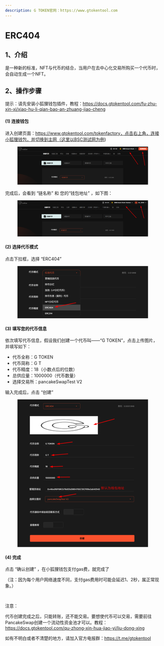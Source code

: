 ```yaml
---
description: G TOKEN官网：https://www.gtokentool.com
---
```


# ERC404

## 1、介绍

是一种新的标准，NFT与代币的结合，当用户在去中心化交易所购买一个代币时，会自动生成一个NFT。

## 2、操作步骤

提示：请先安装小狐狸钱包插件，教程：https://docs.gtokentool.com/fu-zhu-xin-xi/xiao-hu-li-qian-bao-an-zhuang-jiao-cheng
#### (1) 连接钱包

进入创建页面：https://www.gtokentool.com/tokenfactory，点击右上角，连接小狐狸钱包，并切换到主网（这里以BSC测试网为例)

<figure><img src="../.gitbook/assets/image (12).png" alt=""><figcaption></figcaption></figure>

完成后，会看到 “链名称” 和 您的“钱包地址” ，如下图：

<figure><img src="../.gitbook/assets/image (13).png" alt=""><figcaption></figcaption></figure>

#### (2) 选择代币模式

点击下拉框，选择 “ERC404”

<figure><img src="../.gitbook/assets/image (119).png" alt=""><figcaption></figcaption></figure>

#### (3) 填写您的代币信息

依次填写代币信息，假设我们创建一个代币叫——“G TOKEN”，点击上传图片，并填写如下：

* 代币全称：G TOKEN
* 代币简称：G T
* 代币精度：18（小数点后的位数）
* 总供应量：1000000（代币数量）
* 选择交易所：pancakeSwapTest V2

输入完成后，点击 “创建”

<figure><img src="../.gitbook/assets/000 (18).jpg" alt=""><figcaption></figcaption></figure>

#### (4) 完成

点击 “确认创建” ，在小狐狸钱包支付gas费，就完成了

（注：因为每个用户网络速度不同，支付gas费用时可能会延迟1、2秒，属正常现象。）

<figure><img src="https://lh7-us.googleusercontent.com/DlgfMu8mPTlR_aNQgEinJJhHoCjN1Qry1P_YMPQ0p28PpNO1p-iRJOopJuHRx6EohVvGOGNR8J4EaVjhW2WL65C18LLKzJOQJtmsCdtMIyNyGhMwA1zdrcQ__wrp5k3eTXMg6_zzWT6-Cw4-os5k4ys" alt=""><figcaption></figcaption></figure>

注意：

代币创建完成之后，只能转账，还不能交易。要想使代币可以交易，需要前往PancakeSwap创建一个流动性资金池才可以。教程：https://docs.gtokentool.com/qu-zhong-xin-hua-jiao-yi/liu-dong-xing

如有不明白或者不清楚的地方，请加入官方电报群：https://t.me/gtokentool
